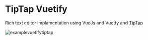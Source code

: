 # TipTap Vuetify

Rich text editor implamentation using  VueJs and Vuetfy and [TipTap](https://github.com/ueberdosis/tiptap)

![examplevuetifytiptap](/home/omidev/Code/Vue/tiptap_vuetify/assets/examplevuetifytiptap.png)



